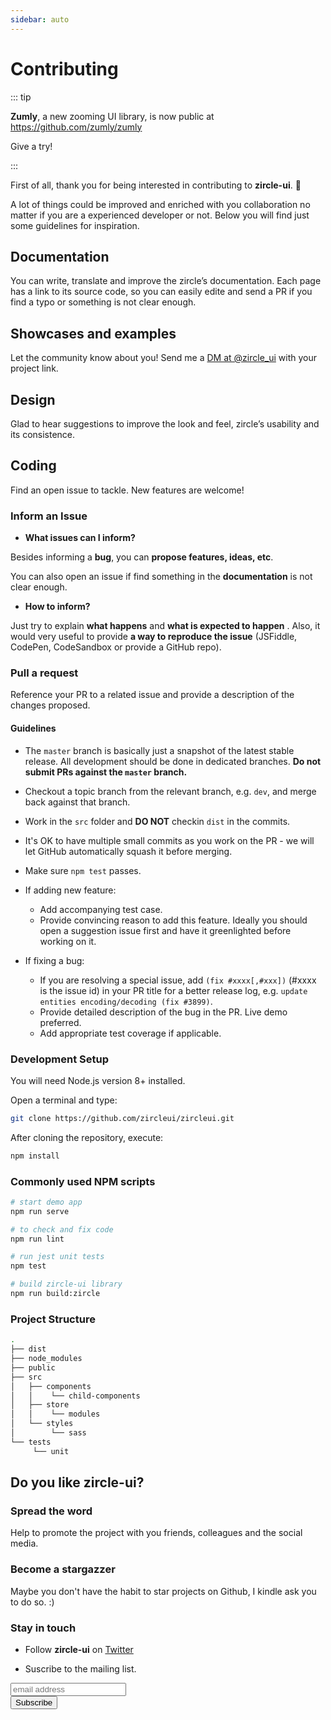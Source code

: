 ```yaml
---
sidebar: auto
---
```


# Contributing

::: tip

**Zumly**, a new zooming UI library, is now public at https://github.com/zumly/zumly

Give a try!

:::



First of all, thank you for being interested in contributing to **zircle-ui**. 🙏 

A lot of things could be improved and enriched with you collaboration no matter if you are a experienced developer or not. Below you will find just some guidelines for inspiration.

## Documentation
You can write, translate and improve the zircle’s documentation. Each page has a link to its source code, so you can easily edite and send a PR if you find a typo or something is not clear enough.

## Showcases and examples
Let the community know about you! Send me a [DM at @zircle_ui](https://twitter.com/zircle_ui) with your project link.

## Design
Glad to hear suggestions to improve the look and feel, zircle’s usability and its consistence.

## Coding
Find an open issue to tackle. New features are welcome!

### Inform an Issue
- **What issues can I inform?**

Besides informing a **bug**, you can **propose features, ideas, etc**. 

You can also open an issue if find something in the **documentation** is not clear enough. 

- **How to inform?**

Just try to explain **what happens** and **what is expected to happen** . Also, it would very useful to provide **a way to reproduce the issue** (JSFiddle, CodePen, CodeSandbox or provide a GitHub repo).

### Pull a request
Reference your PR to a related issue and provide a description of the changes proposed.

#### Guidelines

- The `master` branch is basically just a snapshot of the latest stable release. All development should be done in dedicated branches. **Do not submit PRs against the `master` branch.**

- Checkout a topic branch from the relevant branch, e.g. `dev`, and merge back against that branch.

- Work in the `src` folder and **DO NOT** checkin `dist` in the commits.

- It's OK to have multiple small commits as you work on the PR - we will let GitHub automatically squash it before merging.

- Make sure `npm test` passes.

- If adding new feature:
  - Add accompanying test case.
  - Provide convincing reason to add this feature. Ideally you should open a suggestion issue first and have it greenlighted before working on it.

- If fixing a bug:
  - If you are resolving a special issue, add `(fix #xxxx[,#xxx])` (#xxxx is the issue id) in your PR title for a better release log, e.g. `update entities encoding/decoding (fix #3899)`.
  - Provide detailed description of the bug in the PR. Live demo preferred.
  - Add appropriate test coverage if applicable.

### Development Setup
You will need Node.js version 8+ installed.

Open a terminal and type:

```bash
git clone https://github.com/zircleui/zircleui.git
```
After cloning the repository, execute:

```bash
npm install
```

### Commonly used NPM scripts
```bash
# start demo app
npm run serve

# to check and fix code
npm run lint

# run jest unit tests
npm test

# build zircle-ui library
npm run build:zircle
```


### Project Structure

```bash
.
├── dist
├── node_modules
├── public
├── src
│   ├── components
│   │ 	 └── child-components
│   ├── store
│   │    └── modules
│   └── styles
│        └── sass
└── tests
	 └── unit

```

## Do you like zircle-ui?

### Spread the word
Help to promote the project with you friends, colleagues and the social media.

### Become a stargazzer
Maybe you don't have the habit to star projects on Github, I kindle ask you to do so. :)

### Stay in touch

- Follow **zircle-ui** on [Twitter](https://twitter.com/zircle_ui)

- Suscribe to the mailing list.

<!-- Begin MailChimp Signup Form -->
<div id="mc_embed_signup">
<form action="https://zircle.us17.list-manage.com/subscribe/post?u=91025581f3cf49d83896d0651&amp;id=8c7dd8cb4d" method="post" id="mc-embedded-subscribe-form" name="mc-embedded-subscribe-form" class="validate" target="_blank" novalidate>
    <div id="mc_embed_signup_scroll">
  
  <input type="email" value="" name="EMAIL" class="email" id="mce-EMAIL" placeholder="email address" required>
    <!-- real people should not fill this in and expect good things - do not remove this or risk form bot signups-->
    <div style="position: absolute; left: -5000px;" aria-hidden="true"><input type="text" name="b_91025581f3cf49d83896d0651_8c7dd8cb4d" tabindex="-1" value=""></div>
    <div class="clear"><input type="submit" value="Subscribe" name="subscribe" id="mc-embedded-subscribe" class="button"></div>
    </div>
</form>
</div>

<!--End mc_embed_signup-->


